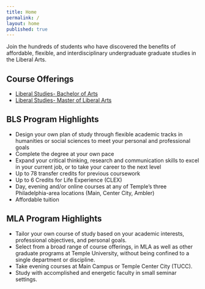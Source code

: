 ```yaml
---
title: Home
permalink: /
layout: home
published: true
---
```


Join the hundreds of students who have discovered the benefits of affordable, flexible, and interdisciplinary undergraduate graduate studies in the Liberal Arts.

## Course Offerings

- [Liberal Studies- Bachelor of Arts](http://bulletin.temple.edu/undergraduate/liberal-arts/liberal-studies/ba-liberal-studies/)
- [Liberal Studies- Master of Liberal Arts](http://bulletin.temple.edu/graduate/scd/cla/liberal-arts-mla/)

## BLS Program Highlights

- Design your own plan of study through flexible academic tracks in humanities or social sciences to meet your personal and professional goals 
- Complete the degree at your own pace 
- Expand your critical thinking, research and communication skills to excel in your current job, or to take your career to the next level 
- Up to 78 transfer credits for previous coursework 
- Up to 6 Credits for Life Experience (CLEX) 
- Day, evening and/or online courses at any of Temple’s three Philadelphia-area locations (Main, Center City, Ambler) 
- Affordable tuition

## MLA Program Highlights

- Tailor your own course of study based on your academic interests, professional objectives, and personal goals.
- Select from a broad range of course offerings, in MLA as well as other graduate programs at Temple University, without being confined to a single department or discipline.
- Take evening courses at Main Campus or Temple Center City (TUCC).
- Study with accomplished and energetic faculty in small seminar settings.
